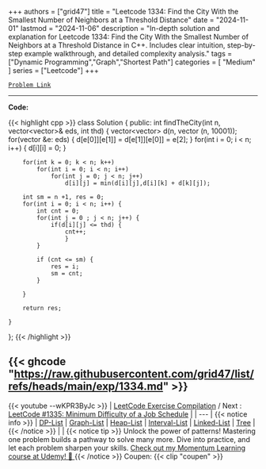 
+++
authors = ["grid47"]
title = "Leetcode 1334: Find the City With the Smallest Number of Neighbors at a Threshold Distance"
date = "2024-11-01"
lastmod = "2024-11-06"
description = "In-depth solution and explanation for Leetcode 1334: Find the City With the Smallest Number of Neighbors at a Threshold Distance in C++. Includes clear intuition, step-by-step example walkthrough, and detailed complexity analysis."
tags = ["Dynamic Programming","Graph","Shortest Path"]
categories = [
    "Medium"
]
series = ["Leetcode"]
+++



[`Problem Link`](https://leetcode.com/problems/find-the-city-with-the-smallest-number-of-neighbors-at-a-threshold-distance/description/)

---
**Code:**

{{< highlight cpp >}}
class Solution {
public:
    int findTheCity(int n, vector<vector<int>>& eds, int thd) {
        vector<vector<int>> d(n, vector (n, 10001));
        for(vector<int> &e: eds) {
d[e[0]][e[1]] = d[e[1]][e[0]] = e[2];
}
        for(int i = 0; i < n; i++)
{ d[i][i] = 0; }
        
        for(int k = 0; k < n; k++)
            for(int i = 0; i < n; i++)
                for(int j = 0; j < n; j++)
                    d[i][j] = min(d[i][j],d[i][k] + d[k][j]);
        
        int sm = n +1, res = 0;
        for(int i = 0; i < n; i++) {
            int cnt = 0;
            for(int j = 0 ; j < n; j++) {
                if(d[i][j] <= thd) {
                    cnt++;
                    }
            }
            
            if (cnt <= sm) {
                res = i;
                sm = cnt;
            }
            
        }
        
        return res;
        
    }
};
{{< /highlight >}}

{{< ghcode "https://raw.githubusercontent.com/grid47/list/refs/heads/main/exp/1334.md" >}}
---
{{< youtube --wKPR3ByJc >}}
| [LeetCode Exercise Compilation](https://grid47.xyz/leetcode/) / Next : [LeetCode #1335: Minimum Difficulty of a Job Schedule](https://grid47.xyz/posts/leetcode-1334-find-the-city-with-the-smallest-number-of-neighbors-at-a-threshold-distance-solution/) |
| --- |
{{< notice info >}}
| [DP-List](https://grid47.xyz/lists/dp/) | [Graph-List](https://grid47.xyz/lists/graph/) | [Heap-List](https://grid47.xyz/lists/heap/) | [Interval-List](https://grid47.xyz/lists/interval/) | [Linked-List](https://grid47.xyz/lists/ll/) | [Tree](https://grid47.xyz/lists/tree/) |
{{< /notice >}}
| |
{{< notice tip >}}
Unlock the power of patterns! Mastering one problem builds a pathway to solve many more. Dive into practice, and let each problem sharpen your skills. [Check out my Momentum Learning course at Udemy! 🚀 ](https://www.udemy.com/course/algorithms-and-data-structures-in-cpp/)
{{< /notice >}}
Coupen: {{< clip "coupen" >}}
